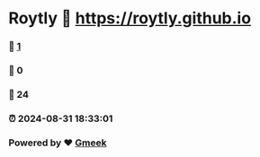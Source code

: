 # Roytly :link: https://roytly.github.io 
### :page_facing_up: [1](https://roytly.github.io/tag.html) 
### :speech_balloon: 0 
### :hibiscus: 24 
### :alarm_clock: 2024-08-31 18:33:01 
### Powered by :heart: [Gmeek](https://github.com/Meekdai/Gmeek)
